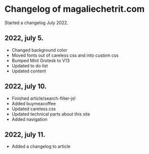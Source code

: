 # Changelog of magaliechetrit.com

Started a changelog July 2022. 

## 2022, july 5.
- Changed background color
- Moved fonts out of careless css and into custom css
- Bumped Mint Grotesk to V13
- Updated to do list
- Updated content

## 2022, july 10.
- Finished article/search-filter-js!
- Added buymeacoffee
- Updated careless.css
- Updated technical parts about this site
- Added navigation

## 2022, july 11.
- Added a changelog to article